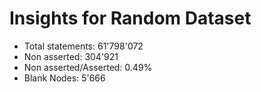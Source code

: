 # Insights for Random Dataset
- Total statements: 61'798'072
- Non asserted: 304'921 
- Non asserted/Asserted: 0.49%
- Blank Nodes: 5'666 
